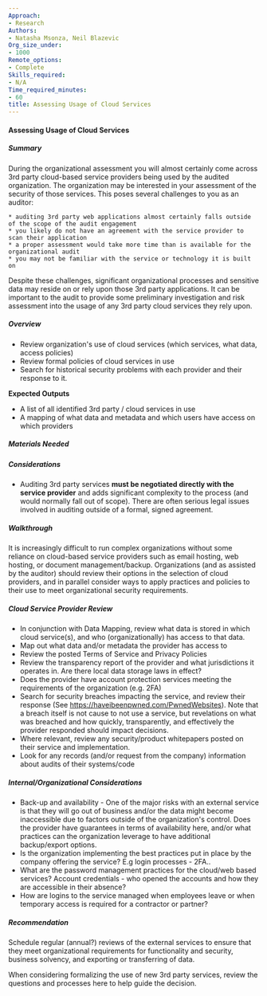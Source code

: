 ```yaml
---
Approach:
- Research
Authors:
- Natasha Msonza, Neil Blazevic
Org_size_under:
- 1000
Remote_options:
- Complete
Skills_required:
- N/A
Time_required_minutes:
- 60
title: Assessing Usage of Cloud Services 
---
```


#### Assessing Usage of Cloud Services

##### Summary

During the organizational assessment you will almost certainly come across 3rd party cloud-based service providers being used by the audited organization. The organization may be interested in your assessment of the security of those services. This poses several challenges to you as an auditor:

    * auditing 3rd party web applications almost certainly falls outside of the scope of the audit engagement
    * you likely do not have an agreement with the service provider to scan their application
    * a proper assessment would take more time than is available for the organizational audit
    * you may not be familiar with the service or technology it is built on

Despite these challenges, significant organizational processes and sensitive data may reside on or rely upon those 3rd party applications. It can be important to the audit to provide some preliminary investigation and risk assessment into the usage of any 3rd party cloud services they rely upon.

##### Overview

* Review organization's use of cloud services (which services, what data, access policies)
* Review formal policies of cloud services in use
* Search for historical security problems with each provider and their response to it.

**Expected Outputs**

* A list of all identified 3rd party / cloud services in use
* A mapping of what data and metadata and which users have access on which providers

##### Materials Needed

##### Considerations

* Auditing 3rd party services **must be negotiated directly with the service provider** and adds significant complexity to the process (and would normally fall out of scope).  There are often serious legal issues involved in auditing outside of a formal, signed agreement.

##### Walkthrough

It is increasingly difficult to run complex organizations without some reliance on cloud-based service providers such as email hosting, web hosting, or document management/backup. Organizations (and as assisted by the auditor) should review their options in the selection of cloud providers, and in parallel consider ways to apply practices and policies to their use to meet organizational security requirements.

##### Cloud Service Provider Review

* In conjunction with Data Mapping, review what data is stored in which cloud service(s), and who (organizationally) has access to that data.
* Map out what data and/or metadata the provider has access to
* Review the posted Terms of Service and Privacy Policies
* Review the transparency report of the provider and what jurisdictions it operates in. Are there local data storage laws in effect?
* Does the provider have account protection services meeting the requirements of the organization (e.g. 2FA)
* Search for security breaches impacting the service, and review their response (See https://haveibeenpwned.com/PwnedWebsites).  Note that a breach itself is not cause to not use a service, but revelations on what was breached and how quickly, transparently, and effectively the provider responded should impact decisions.
* Where relevant, review any security/product whitepapers posted on their service and implementation.
* Look for any records (and/or request from the company) information about audits of their systems/code

##### Internal/Organizational Considerations

- Back-up and availability - One of the major risks with an external service is that they will go out of business and/or the data might become inaccessible due to factors outside of the organization's control.  Does the provider have guarantees in terms of availability here, and/or what practices can the organization leverage to have additional backup/export options.
- Is the organization implementing the best practices put in place by the company offering the service? E.g login processes - 2FA..
- What are the password management practices for the cloud/web based services? Account credentials - who opened the accounts and how they are accessible in their absence?
- How are logins to the service managed when employees leave or when temporary access is required for a contractor or partner?

##### Recommendation

Schedule regular (annual?) reviews of the external services to ensure that they meet organizational requirements for functionality and security, business solvency, and exporting or transferring of data.

When considering formalizing the use of new 3rd party services, review the questions and processes here to help guide the decision.

